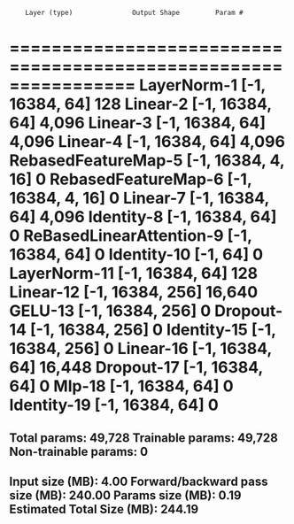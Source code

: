         Layer (type)               Output Shape         Param #
================================================================
         LayerNorm-1            [-1, 16384, 64]             128
            Linear-2            [-1, 16384, 64]           4,096
            Linear-3            [-1, 16384, 64]           4,096
            Linear-4            [-1, 16384, 64]           4,096
 RebasedFeatureMap-5         [-1, 16384, 4, 16]               0
 RebasedFeatureMap-6         [-1, 16384, 4, 16]               0
            Linear-7            [-1, 16384, 64]           4,096
          Identity-8            [-1, 16384, 64]               0
ReBasedLinearAttention-9            [-1, 16384, 64]               0
         Identity-10                   [-1, 64]               0
        LayerNorm-11            [-1, 16384, 64]             128
           Linear-12           [-1, 16384, 256]          16,640
             GELU-13           [-1, 16384, 256]               0
          Dropout-14           [-1, 16384, 256]               0
         Identity-15           [-1, 16384, 256]               0
           Linear-16            [-1, 16384, 64]          16,448
          Dropout-17            [-1, 16384, 64]               0
              Mlp-18            [-1, 16384, 64]               0
         Identity-19            [-1, 16384, 64]               0
================================================================
Total params: 49,728
Trainable params: 49,728
Non-trainable params: 0
----------------------------------------------------------------
Input size (MB): 4.00
Forward/backward pass size (MB): 240.00
Params size (MB): 0.19
Estimated Total Size (MB): 244.19
----------------------------------------------------------------
